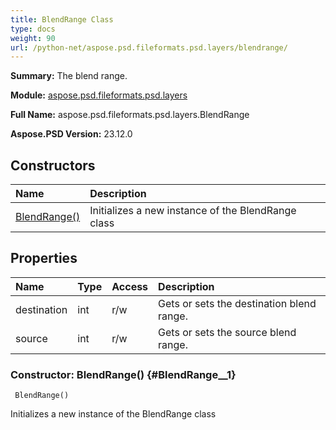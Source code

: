 ```yaml
---
title: BlendRange Class
type: docs
weight: 90
url: /python-net/aspose.psd.fileformats.psd.layers/blendrange/
---
```


**Summary:** The blend range.

**Module:** [aspose.psd.fileformats.psd.layers](/psd/python-net/aspose.psd.fileformats.psd.layers/)

**Full Name:** aspose.psd.fileformats.psd.layers.BlendRange

**Aspose.PSD Version:** 23.12.0

## **Constructors**
| **Name** | **Description** |
| :- | :- |
| [BlendRange()](#BlendRange__1) | Initializes a new instance of the BlendRange class |
## **Properties**
| **Name** | **Type** | **Access** | **Description** |
| :- | :- | :- | :- |
| destination | int | r/w | Gets or sets the destination blend range. |
| source | int | r/w | Gets or sets the source blend range. |


### Constructor: BlendRange() {#BlendRange__1}


```
 BlendRange() 
```

Initializes a new instance of the BlendRange class

